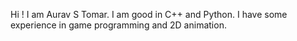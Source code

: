 Hi !
I am Aurav S Tomar. 
I am good in C++ and Python.
I have some experience in game programming and 2D animation.
